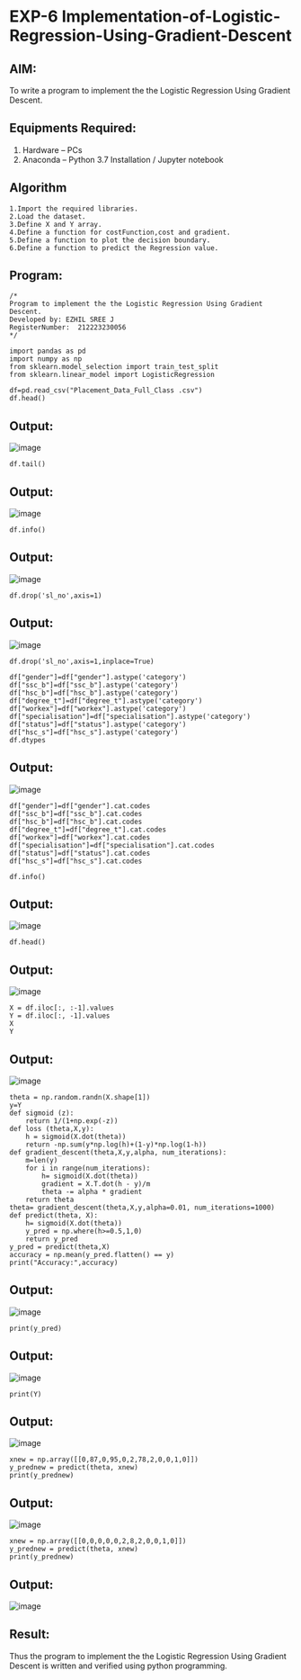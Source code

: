 # EXP-6 Implementation-of-Logistic-Regression-Using-Gradient-Descent

## AIM:
To write a program to implement the the Logistic Regression Using Gradient Descent.

## Equipments Required:
1. Hardware – PCs
2. Anaconda – Python 3.7 Installation / Jupyter notebook

## Algorithm

```
1.Import the required libraries.
2.Load the dataset.
3.Define X and Y array.
4.Define a function for costFunction,cost and gradient.
5.Define a function to plot the decision boundary.
6.Define a function to predict the Regression value.
```
## Program:
```
/*
Program to implement the the Logistic Regression Using Gradient Descent.
Developed by: EZHIL SREE J
RegisterNumber:  212223230056
*/
```
```
import pandas as pd 
import numpy as np
from sklearn.model_selection import train_test_split
from sklearn.linear_model import LogisticRegression
```
```
df=pd.read_csv("Placement_Data_Full_Class .csv")
df.head()
```
## Output:

![image](https://github.com/user-attachments/assets/68f26053-14a6-4a3c-abc4-bb890301ec2a)
```
df.tail()
```
## Output:

![image](https://github.com/user-attachments/assets/76d14937-5ddd-4dd4-8287-df89180a88d6)
```
df.info()
```
## Output:

![image](https://github.com/user-attachments/assets/21434dae-a403-4ee4-8d69-492ba6b2ab62)
```
df.drop('sl_no',axis=1)
```
## Output:

![image](https://github.com/user-attachments/assets/36dd9395-7961-4e91-86f4-7b1ac98c79f4)
```
df.drop('sl_no',axis=1,inplace=True)
```
```
df["gender"]=df["gender"].astype('category')
df["ssc_b"]=df["ssc_b"].astype('category')
df["hsc_b"]=df["hsc_b"].astype('category')
df["degree_t"]=df["degree_t"].astype('category')
df["workex"]=df["workex"].astype('category')
df["specialisation"]=df["specialisation"].astype('category')
df["status"]=df["status"].astype('category')
df["hsc_s"]=df["hsc_s"].astype('category')
df.dtypes
```
## Output:

![image](https://github.com/user-attachments/assets/f8cdf7a0-6b3c-4c3c-a890-932d593c4d36)
```
df["gender"]=df["gender"].cat.codes
df["ssc_b"]=df["ssc_b"].cat.codes
df["hsc_b"]=df["hsc_b"].cat.codes
df["degree_t"]=df["degree_t"].cat.codes
df["workex"]=df["workex"].cat.codes
df["specialisation"]=df["specialisation"].cat.codes
df["status"]=df["status"].cat.codes
df["hsc_s"]=df["hsc_s"].cat.codes 
```
```
df.info()
```
## Output:

![image](https://github.com/user-attachments/assets/bad44f3c-7f70-4b82-95e5-294edf81e7ac)
```
df.head()
```
## Output:

![image](https://github.com/user-attachments/assets/f31c2530-9bfd-4873-ac9f-864d186f99e4)

```
X = df.iloc[:, :-1].values
Y = df.iloc[:, -1].values
X
Y
```
## Output:

![image](https://github.com/user-attachments/assets/60b78cd7-a652-4a1c-92fe-194d4569e6f9)

```
theta = np.random.randn(X.shape[1])
y=Y
def sigmoid (z):
    return 1/(1+np.exp(-z))
def loss (theta,X,y):
    h = sigmoid(X.dot(theta))
    return -np.sum(y*np.log(h)+(1-y)*np.log(1-h))
def gradient_descent(theta,X,y,alpha, num_iterations):
    m=len(y)
    for i in range(num_iterations):
        h= sigmoid(X.dot(theta))
        gradient = X.T.dot(h - y)/m
        theta -= alpha * gradient 
    return theta
theta= gradient_descent(theta,X,y,alpha=0.01, num_iterations=1000)
def predict(theta, X):
    h= sigmoid(X.dot(theta))
    y_pred = np.where(h>=0.5,1,0)
    return y_pred
y_pred = predict(theta,X)
accuracy = np.mean(y_pred.flatten() == y)
print("Accuracy:",accuracy)
```
## Output:

![image](https://github.com/user-attachments/assets/c1bc4404-29e2-4dc1-83d8-e119d878ee8f)
```
print(y_pred)
```
## Output:

![image](https://github.com/user-attachments/assets/c2a25c3d-43dd-4ce5-b8d9-310ceee2817b)
```
print(Y)
```
## Output:

![image](https://github.com/user-attachments/assets/40a2be56-fc52-4db8-994b-be23fee2c994)
```
xnew = np.array([[0,87,0,95,0,2,78,2,0,0,1,0]])
y_prednew = predict(theta, xnew)
print(y_prednew)
```
## Output:

![image](https://github.com/user-attachments/assets/d849c110-cf4a-4733-a1a3-7a635258a763)
```
xnew = np.array([[0,0,0,0,0,2,8,2,0,0,1,0]])
y_prednew = predict(theta, xnew)
print(y_prednew)
```
## Output:

![image](https://github.com/user-attachments/assets/5835b3dc-f6c2-4a10-8b35-2a542b056899)




## Result:
Thus the program to implement the the Logistic Regression Using Gradient Descent is written and verified using python programming.

